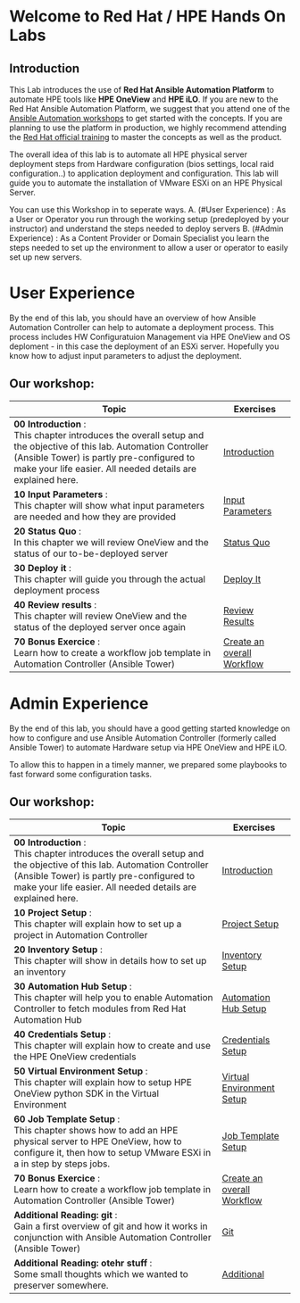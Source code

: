 
# Welcome to Red Hat / HPE Hands On Labs

## Introduction

This Lab introduces the use of **Red Hat Ansible Automation Platform** to automate HPE tools like **HPE OneView** and **HPE iLO**. If you are new to the Red Hat Ansible Automation Platform, we suggest that you attend one of the [Ansible Automation workshops](https://ansible.github.io/workshops/) to get started with the concepts. If you are planning to use the platform in production, we highly recommend attending the [Red Hat official training](https://www.redhat.com/en/services/training/all-courses-exams?f%5B0%5D=taxonomy_product_tid%3A25911) to master the concepts as well as the product.

The overall idea of this lab is to automate all HPE physical server deployment steps from Hardware configuration (bios settings, local raid configuration..) to application deployment and configuration. This lab will guide you to automate the installation of VMware ESXi on an HPE Physical Server.

You can use this Workshop in to seperate ways. 
A. (#User Experience) : As a User or Operator you run through the working setup (predeployed by your instructor) and understand the steps needed to deploy servers
B. (#Admin Experience) : As a Content Provider or Domain Specialist you learn the steps needed to set up the environment to allow a user or operator to easily set up new servers.

# User Experience
By the end of this lab, you should have an overview of how Ansible Automation Controller can help to automate a deployment process. This process includes HW Configuratuion Management via HPE OneView and OS deploment - in this case the deployment of an ESXi server.  Hopefully you know how to adjust input parameters to adjust the deployment.

## Our workshop:
| Topic   | Exercises  | 
|---|---|
| **00 Introduction** :<br> This chapter introduces the overall setup and the objective of this lab. Automation Controller (Ansible Tower) is partly pre-configured to make your life easier. All needed details are explained here. | [Introduction](./exercises/user_00_introduction.md) |
| **10 Input Parameters** :<br> This chapter will show what input parameters are needed and how they are provided | [Input Parameters](./exercises/user_10_inputparameters.md) |
| **20 Status Quo** :<br> In this chapter we will review OneView and the status of our to-be-deployed server | [Status Quo](./exercises/user_20_statusquo.md) |
| **30 Deploy it** :<br> This chapter will guide you through the actual deployment process | [Deploy It](./exercises/user_30_deployit.md) |
| **40 Review results** :<br> This chapter will review OneView and the status of the deployed server once again | [Review Results](./exercises/user_40_reviewresults.md) |
| **70 Bonus Exercice** :<br> Learn how to create a workflow job template in Automation Controller  (Ansible Tower)| [Create an overall Workflow](./exercises/admin_70_workflow.md)


# Admin Experience
By the end of this lab, you should have a good getting started knowledge on how to configure and use Ansible Automation Controller (formerly called Ansible Tower) to automate Hardware setup via HPE OneView and HPE iLO.
 
To allow this to happen in a timely manner, we prepared some playbooks to fast forward some configuration tasks. 


## Our workshop:
| Topic   | Exercises  | 
|---|---|
| **00 Introduction** :<br> This chapter introduces the overall setup and the objective of this lab. Automation Controller (Ansible Tower) is partly pre-configured to make your life easier. All needed details are explained here. | [Introduction](./exercises/admin_00_introduction.md) |
| **10 Project Setup** :<br> This chapter will explain how to set up a project in Automation Controller | [Project Setup](./exercises/admin_10_projectsetup.md) |
| **20 Inventory Setup** :<br> This chapter will show in details how to set up an inventory | [Inventory Setup](./exercises/admin_20_inventorysetup.md) |
| **30 Automation Hub Setup** :<br> This chapter will help you to enable Automation Controller to fetch modules from Red Hat Automation Hub | [Automation Hub Setup](./exercises/admin_30_automationhubsetup.md) |
| **40 Credentials Setup** :<br> This chapter will explain how to create and use the HPE OneView credentials | [Credentials Setup](./exercises/admin_40_credentialsetup.md) |
| **50 Virtual Environment Setup** :<br> This chapter will explain how to setup HPE OneView python SDK in the Virtual Environment | [Virtual Environment Setup](./exercises/admin_50_venvsetup.md) |
| **60 Job Template Setup** :<br> This chapter shows how to add an HPE physical server to HPE OneView, how to configure it, then how to setup VMware ESXi in a in step by steps jobs.  | [Job Template Setup](./exercises/admin_60_jobtemplatesetup.md) |
| **70 Bonus Exercice** :<br> Learn how to create a workflow job template in Automation Controller  (Ansible Tower)| [Create an overall Workflow](./exercises/admin_70_workflow.md)
| **Additional Reading: git** :<br> Gain a first overview of git and how it works in conjunction with Ansible Automation Controller (Ansible Tower)| [Git](./exercises/git.md)
| **Additional Reading: otehr stuff** :<br> Some small thoughts which we wanted to preserver somewhere.| [Additional](./exercises/additional.md)

